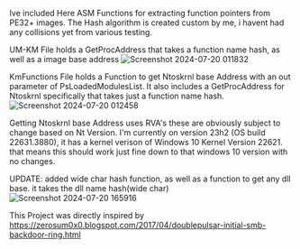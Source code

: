Ive included Here ASM Functions for extracting function pointers from PE32+ images.
The Hash algorithm is created custom by me, i havent had any collisions yet from various testing.

UM-KM File holds a GetProcAddress that takes a function name hash, as well as a image base address
![Screenshot 2024-07-20 011832](https://github.com/user-attachments/assets/13fce2c1-3a6d-446b-a894-d1d1b6f75c00)

KmFunctions File holds a Function to get Ntoskrnl base Address with an out parameter of PsLoadedModulesList.
It also includes a GetProcAddress for Ntoskrnl specifically that takes just a function name hash.
![Screenshot 2024-07-20 012458](https://github.com/user-attachments/assets/a183ce09-57ab-485e-895c-3dffb471a9d3)

Getting Ntoskrnl base Address uses RVA's these are obviously subject to change based on Nt Version.
I'm currently on version 23h2 (OS build 22631.3880), it has a kernel verison of Windows 10 Kernel Version 22621.
that means this should work just fine down to that windows 10 version with no changes.

UPDATE: added wide char hash function, as well as a function to get any dll base. it takes the dll name hash(wide char)
![Screenshot 2024-07-20 165916](https://github.com/user-attachments/assets/0704b291-92e6-4303-a8a5-96c5e65236c0)


This Project was directly inspired by 
https://zerosum0x0.blogspot.com/2017/04/doublepulsar-initial-smb-backdoor-ring.html

